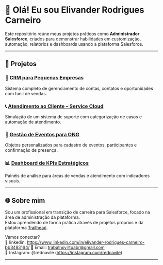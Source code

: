 # 👋 Olá! Eu sou Elivander Rodrigues Carneiro

Este repositório reúne meus projetos práticos como **Administrador Salesforce**, criados para demonstrar habilidades em customização, automação, relatórios e dashboards usando a plataforma Salesforce.

---

## 🧰 Projetos

### 🏢 [CRM para Pequenas Empresas](./CRM-Pequenas-Empresas)
Sistema completo de gerenciamento de contas, contatos e oportunidades com funil de vendas.

### 📞 [Atendimento ao Cliente – Service Cloud](./Atendimento-Cliente-ServiceCloud)
Simulação de um sistema de suporte com categorização de casos e automação de atendimento.

### 🎫 [Gestão de Eventos para ONG](./Gestao-Eventos-ONG)
Objetos personalizados para cadastro de eventos, participantes e confirmação de presença.

### 📊 [Dashboard de KPIs Estratégicos](./Dashboards-KPIs)
Painéis de análise para áreas de vendas e atendimento com indicadores visuais.

---

## 🌐 Sobre mim

Sou um profissional em transição de carreira para Salesforce, focado na área de administração da plataforma.  
Estou aprendendo de forma prática através de projetos próprios e da plataforma [Trailhead](https://trailhead.salesforce.com/).

Vamos conectar?  
🎫 linkedin: https://www.linkedin.com/in/elivander-rodrigues-carneiro-bb3463164/
📧 Email: trabalhovirtuabr@gmail.com  
📱 Instagram: @rednavile (https://instagram.com/rednavile)

---
